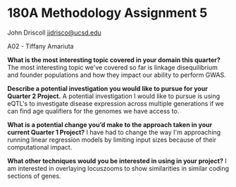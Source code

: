 # 180A Methodology Assignment 5
John Driscoll jjdrisco@ucsd.edu

A02 - Tiffany Amariuta

**What is the most interesting topic covered in your domain this quarter?**
The most interesting topic we've covered so far is linkage disequilibrium and founder populations and how they impact our ability to perform GWAS.

**Describe a potential investigation you would like to pursue for your Quarter 2 Project.**
A potential investigation I would like to pursue is using eQTL's to investigate disease expression across multiple generations if we can find age qualifiers for the genomes we have access to.

**What is a potential change you’d make to the approach taken in your current Quarter 1 Project?**
I have had to change the way I'm approaching running linear regression models  by limiting input sizes because of their computational impact.

**What other techniques would you be interested in using in your project?**
I am interested in overlaying locuszooms to show similarities in similar coding sections of genes.
